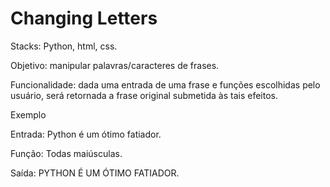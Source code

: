 # Changing Letters

Stacks: Python, html, css.

Objetivo: manipular palavras/caracteres de frases.

Funcionalidade: dada uma entrada de uma frase e funções escolhidas pelo usuário, será retornada a frase original submetida às tais efeitos.

Exemplo

Entrada: Python é um ótimo fatiador.

Função: Todas maiúsculas.

Saída: PYTHON É UM ÓTIMO FATIADOR.
 
